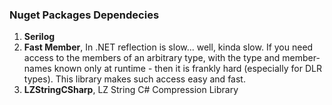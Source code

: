 ### Nuget Packages Dependecies ###
1. **Serilog**
2. **Fast Member**, In .NET reflection is slow... well, kinda slow. If you need access to the members of an arbitrary type, with the type and member-names known only at runtime - then it is frankly hard (especially for DLR types). This library makes such access easy and fast.
3. **LZStringCSharp**, LZ String C# Compression Library